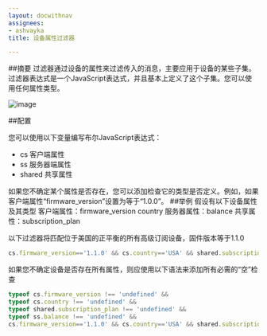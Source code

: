 ```yaml
---
layout: docwithnav
assignees:
- ashvayka
title: 设备属性过滤器

---
```

##摘要
过滤器通过设备的属性来过滤传入的消息，主要应用于设备的某些子集。过滤器表达式是一个JavaScript表达式，并且基本上定义了这个子集。您可以使用任何属性类型。

![image](/images/filter-attribute.png)

##配置

您可以使用以下变量编写布尔JavaScript表达式：

- cs		客户端属性
- ss 		服务器端属性
- shared	共享属性

如果您不确定某个属性是否存在，您可以添加检查它的类型是否定义。例如，如果客户端属性“firmware_version”设置为等于“1.0.0”。
##举例
假设有以下设备属性及其类型
客户端属性：firmware_version	country
服务器属性：balance
共享属性：subscription_plan

以下过滤器将匹配位于美国的正平衡的所有高级订阅设备，固件版本等于1.1.0

```javascript
cs.firmware_version=='1.1.0' && cs.country=='USA' && shared.subscription_plan=='premium' && ss.balance > 0
```

如果您不确定设备是否存在所有属性，则应使用以下语法来添加所有必需的“空”检查

```javascript
typeof cs.firmware_version !== 'undefined' && 
typeof cs.country !== 'undefined' && 
typeof shared.subscription_plan !== 'undefined' && 
typeof ss.balance !== 'undefined' && 
cs.firmware_version=='1.1.0' && cs.country=='USA' && shared.subscription_plan=='premium' && ss.balance > 0
```
